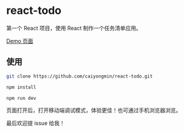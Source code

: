 # react-todo


第一个 React 项目，使用 React 制作一个任务清单应用。

[Demo 页面](http://caiyongmin.github.io/react-todo/)

## 使用

```bash
git clone https://github.com/caiyongmin/react-todo.git

npm install

npm run dev

```

页面打开后，打开移动端调试模式，体验更佳！也可通过手机浏览器浏览。

最后欢迎提 issue 给我！
